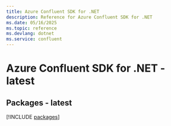 ```yaml
---
title: Azure Confluent SDK for .NET
description: Reference for Azure Confluent SDK for .NET
ms.date: 05/16/2025
ms.topic: reference
ms.devlang: dotnet
ms.service: confluent
---
```

# Azure Confluent SDK for .NET - latest
## Packages - latest
[!INCLUDE [packages](confluent-index.md)]